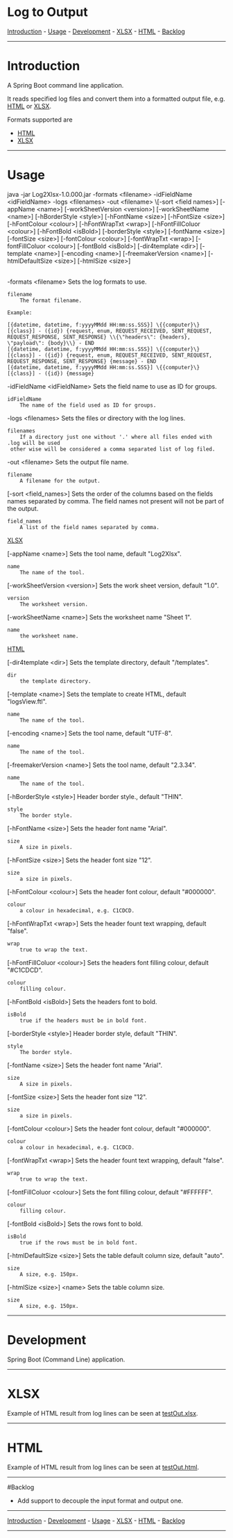 # Log to Output

[Introduction](#introduction) - [Usage](#usage) - [Development](#development) - [XLSX](#xlsx) - [HTML](#html) - [Backlog](#backlog)

---

# Introduction
A Spring Boot command line application.

It reads specified log files and convert them into a formatted output file, e.g. [HTML](#html) or [XLSX](#xlsx).

Formats supported are
- [HTML](#html)
- [XLSX](#xlsx)

---

# Usage
java \-jar Log2Xlsx-1.0.000.jar \-formats &lt;filename&gt; \-idFieldName &lt;idFieldName&gt; \-logs &lt;filenames&gt; \-out &lt;filename&gt; \\[\-sort &lt;field names&gt;\] \[\-appName &lt;name&gt;\] \[\-workSheetVersion &lt;version&gt;\] \[\-workSheetName &lt;name&gt;\] \[\-hBorderStyle &lt;style&gt;\] \[\-hFontName &lt;size&gt;\] \[-hFontSize &lt;size&gt;\] \[-hFontColour &lt;colour&gt;\] \[\-hFontWrapTxt &lt;wrap&gt;\] \[\-hFontFillColuor &lt;colour&gt;\] \[\-hFontBold &lt;isBold&gt;\] \[\-borderStyle &lt;style&gt;\] \[\-fontName &lt;size&gt;\] \[\-fontSize &lt;size&gt;\] \[\-fontColour &lt;colour&gt;\] \[-fontWrapTxt &lt;wrap&gt;\] \[\-fontFillColuor &lt;colour&gt;\] \[\-fontBold &lt;isBold&gt;\] \[-dir4template &lt;dir&gt;\] \[-template &lt;name&gt;\] \[\-encoding &lt;name&gt;\] \[\-freemakerVersion &lt;name&gt;\] \[\-htmlDefaultSize &lt;size&gt;\] \[\-htmlSize &lt;size&gt;\]

<br>
 -formats &lt;filename&gt;
	Sets the log formats to use.

	filename
		The format filename.

```
Example:

[{datetime, datetime, f:yyyyMMdd HH:mm:ss.SSS}] \{{computer}\} [{class}] - ({id}) {request, enum, REQUEST_RECEIVED, SENT_REQUEST, REQUEST_RESPONSE, SENT_RESPONSE} \\{\"headers\": {headers}, \"payload\": {body}\\} - END
[{datetime, datetime, f:yyyyMMdd HH:mm:ss.SSS}] \{{computer}\} [{class}] - ({id}) {request, enum, REQUEST_RECEIVED, SENT_REQUEST, REQUEST_RESPONSE, SENT_RESPONSE} {message} - END
[{datetime, datetime, f:yyyyMMdd HH:mm:ss.SSS}] \{{computer}\} [{class}] - ({id}) {message}
```

 -idFieldName &lt;idFieldName&gt;
	Sets the field name to use as ID for groups.

	idFieldName
		The name of the field used as ID for groups.
 -logs &lt;filenames&gt;
	Sets the files or directory with the log lines.

	filenames
		If a directory just one without '.' where all files ended with .log will be used
	 other wise will be considered a comma separated list of log filed.
 -out &lt;filename&gt;
	Sets the output file name.

	filename
		A filename for the output.
 [-sort &lt;field_names&gt;]
	Sets the order of the columns based on the fields names separated by comma. The 
	field names not present will not be part of the output.

	field_names
		A list of the field names separated by comma.

[XLSX](#xlsx)<br>

 [-appName &lt;name&gt;]
	Sets the tool name, default "Log2Xlsx".

	name
		The name of the tool.
 [-workSheetVersion &lt;version&gt;]
	Sets the work sheet version, default "1.0".

	version
		The worksheet version.
 [-workSheetName &lt;name&gt;]
	Sets the worksheet name "Sheet 1".

	name
		the worksheet name.

[HTML](#html)<br>

 [-dir4template &lt;dir&gt;]
	Sets the template directory, default "/templates".

	dir
		the template directory.
 [-template &lt;name&gt;]
	Sets the template to create HTML, default "logsView.ftl".

	name
		The name of the tool.
 [-encoding &lt;name&gt;]
	Sets the tool name, default "UTF-8".

	name
		The name of the tool.
 [-freemakerVersion &lt;name&gt;]
	Sets the tool name, default "2.3.34".

	name
		The name of the tool.
 [-hBorderStyle &lt;style&gt;]
	Header border style., default "THIN".

	style
		The border style.
 [-hFontName &lt;size&gt;]
	Sets the header font name "Arial".

	size
		A size in pixels.
 [-hFontSize &lt;size&gt;]
	Sets the header font size "12".

	size
		a size in pixels.
 [-hFontColour &lt;colour&gt;]
	Sets the header font colour, default "#000000".

	colour
		a colour in hexadecimal, e.g. C1CDCD.
 [-hFontWrapTxt &lt;wrap&gt;]
	Sets the header fount text wrapping, default "false".

	wrap
		true to wrap the text.
 [-hFontFillColuor &lt;colour&gt;]
	Sets the headers font filling colour, default "#C1CDCD".

	colour
		filling colour.
 [-hFontBold &lt;isBold&gt;]
	Sets the headers font to bold.

	isBold
		true if the headers must be in bold font.
 [-borderStyle &lt;style&gt;]
	Header border style, default "THIN".

	style
		The border style.
 [-fontName &lt;size&gt;]
	Sets the header font name "Arial".

	size
		A size in pixels.
 [-fontSize &lt;size&gt;]
	Sets the header font size "12".

	size
		a size in pixels.
 [-fontColour &lt;colour&gt;\]
	Sets the header font colour, default "#000000".

	colour
		a colour in hexadecimal, e.g. C1CDCD.
 [-fontWrapTxt &lt;wrap&gt;]
	Sets the header fount text wrapping, default "false".

	wrap
		true to wrap the text.
 [-fontFillColuor &lt;colour&gt;]
	Sets the font filling colour, default "#FFFFFF".

	colour
		filling colour.
 [-fontBold &lt;isBold&gt;]
	Sets the rows font to bold.

	isBold
		true if the rows must be in bold font.
 [-htmlDefaultSize &lt;size&gt;]
	Sets the table default column size, default "auto".

	size
		A size, e.g. 150px.
 [-htmlSize &lt;size&gt;]
	&lt;name&gt; Sets the table column size.

	size
		A size, e.g. 150px.

---

# Development
Spring Boot (Command Line) application.

---

# XLSX
Example of HTML result from log lines can be seen at <a href="testOut_.xlsx">testOut.xlsx</a>.

---

# HTML
Example of HTML result from log lines can be seen at <a href="testOut_.html">testOut.html</a>.

---

#Backlog

- Add support to decouple the input format and output one.

---

[Introduction](#introduction) - [Development](#development) - [Usage](#usage) - [XLSX](#xlsx) - [HTML](#html) - [Backlog](#backlog)

---